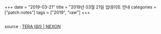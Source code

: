 +++
date = "2019-03-21"
title = "2019년 03월 21일 업데이트 안내
categories = ["patch notes"]
tags = ["2019", "raw"]
+++

```

```

source : [TERA 테라 | NEXON](http://tera.nexon.com/news/update/view.aspx?n4articlesn=)
